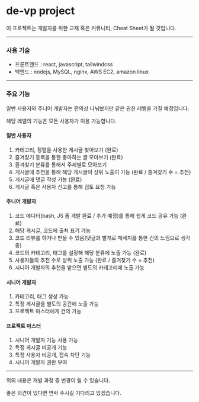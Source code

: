 # de-vp project

이 프로젝트는 개발자를 위한 교재 혹은 커뮤니티, Cheat Sheet가 될 것입니다.

----

### 사용 기술

- 프론트엔드 : react, javascript, tailwindcss
- 백엔드 : nodejs, MySQL, nginx, AWS EC2, amazon linux

----

### 주요 기능

일반 사용자와 주니어 개발자는 편의상 나눠놨지만 같은 권한 레벨을 가질 예정입니다.

해당 레벨의 기능은 모든 사용자가 이용 가능합니다.

#### 일반 사용자

1. 카테고리, 정렬을 사용한 게시글 찾아보기 (완료)
2. 즐겨찾기 등록을 통한 좋아하는 글 모아보기 (완료)
3. 즐겨찾기 분류를 통해서 주제별로 모아보기
4. 게시글에 추천을 통해 해당 게시글이 상위 노출이 가능 (완료 / 즐겨찾기 수 = 추천)
5. 게시글에 댓글 작성 가능 (완료)
6. 게시글 혹은 사용자 신고를 통해 검토 요청 가능

#### 주니어 개발자

1. 코드 에디터(bash, JS 폼 개발 완료 / 추가 예정)를 통해 쉽게 코드 공유 가능 (완료)
2. 해당 게시글, 코드에 출처 표기 가능
3. 코드 리뷰를 하거나 받을 수 있음(댓글과 별개로 메세지를 통한 건의 느낌으로 생각중)
4. 코드의 카테고리, 태그를 설정해 해당 분류에 노출 가능 (완료)
5. 사용자들의 추천 수로 상위 노출 가능 (완료 / 즐겨찾기 수 = 추천)
6. 시니어 개발자의 추천을 받으면 별도의 카테고리에 노출 가능

#### 시니어 개발자

1. 카테고리, 태그 생성 가능
2. 특정 게시글을 별도의 공간에 노출 가능
3. 프로젝트 마스터에게 건의 가능

#### 프로젝트 마스터

1. 시니어 개발자 기능 사용 가능
2. 특정 게시글 비공개 기능
3. 특정 사용자 비공개, 접속 차단 기능
4. 시니어 개발자 권한 부여

----

위의 내용은 개발 과정 중 변경이 될 수 있습니다.

좋은 의견이 있다면 연락 주시길 기다리고 있겠습니다.
